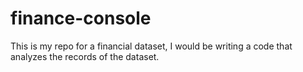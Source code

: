 # finance-console
This is my repo for a financial dataset, I would be writing a code that analyzes the records of the dataset. 
